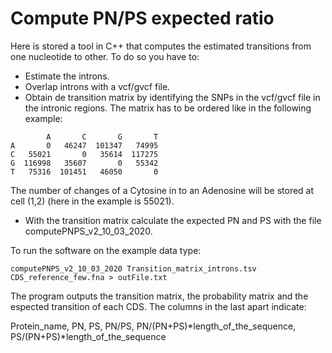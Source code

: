 # Compute PN/PS expected ratio

Here is stored a tool in C++ that computes the estimated transitions from one nucleotide to other. To do so you have to:

 - Estimate the introns.
 - Overlap introns with a vcf/gvcf file.
 - Obtain de transition matrix by identifying the SNPs in the vcf/gvcf file in the intronic regions. The matrix has to be ordered like in the following example:
 
 ```
         A       C       G       T
A       0   46247  101347   74995
C   55021       0   35614  117275
G  116998   35607       0   55342
T   75316  101451   46050       0
 ```
 
 The number of changes of a Cytosine in to an Adenosine will be stored at cell (1,2) (here in the example is 55021).
 
 - With the transition matrix calculate the expected PN and PS with the file computePNPS_v2_10_03_2020.
 
To run the software on the example data type:

```
computePNPS_v2_10_03_2020 Transition_matrix_introns.tsv CDS_reference_few.fna > outFile.txt
```
The program outputs the transition matrix, the probability matrix and the espected transition of each CDS. The columns in the last apart indicate: 

Protein_name, PN, PS, PN/PS, PN/(PN+PS)*length_of_the_sequence, PS/(PN+PS)*length_of_the_sequence

